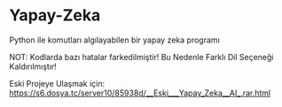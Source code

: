 # Yapay-Zeka
Python ile komutları algılayabilen bir yapay zeka programı

NOT:
Kodlarda bazı hatalar farkedilmiştir! Bu Nedenle Farklı Dil Seçeneği Kaldırılmıştır!

Eski Projeye Ulaşmak için: https://s6.dosya.tc/server10/85938d/__Eski___Yapay_Zeka__AI_.rar.html
